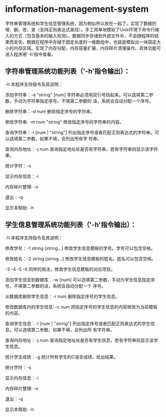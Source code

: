 # information-management-system
字符串管理系统和学生信息管理系统，因为相似所以放在一起了。实现了数据的增、删、改、查（支持正则表达式查找）。手工简单地模拟了Unix环境下命令行输入的方式（包含基本的输入检测）。数据同步存储到外部文件中，不会随程序的结束而丢失。数据在程序中存储于固定长度的一维数组中，也就是模拟出一块固定大小的内存区域。实现了内存分配、内存容量扩展、内存碎片清理操作。具体功能可进入程序用'-h'指令查看。

## 字符串管理系统功能列表（'-h'指令输出）：
-h
本程序支持指令及其说明：

添加字符串：-a "string" [num]
字符串必须用双引号括起来。可以选填第二参数，手动为字符串指定序号。不填第二参数的
话，系统会自动分配一个序号。

删除字符串：-d num
删除指定序号的字符串。

修改字符串: -m num "string"
修改指定序号的字符串的内容。

查询字符串：-l [num | "string"]
列出指定序号或者匹配正则表达式的字符串。可以选填第二参数，如果不填，会列出所有字
符串。

查询内存地址：-j num
查询指定地址处是否有字符串，若有字符串则显示该字符串。

统计字符：-s

显示内存信息：-i

内存碎片整理: -o

退出：-q

显示本帮助: -h

## 学生信息管理系统功能列表（'-h'指令输出）：
-h
本程序支持指令及其说明：

修改学号：-1 string [string...]
修改学生信息模板的学号。学号可以包含空格。

修改姓名：-2 string [string...]
修改学生信息模板的姓名。姓名可以包含空格。

-3 -4 -5 -6 同样的用法，修改学生信息模板的对应项目。

添加学生信息到数据库：-w [num]
可以选填第二参数，手动为学生信息指定序号。不填第二参数的话，系统会自动分配一个
序号。

从数据库删除学生信息：-r num
删除指定序号的学生信息。

修改数据库内的学生信息: -c num
把指定序号的学生信息的内容修改为当前模板的内容。

查询学生信息：-l [num | "string"]
列出指定序号或者匹配正则表达式的学生信息。可以选填第二参数，如果不填，会列出所
有字符串。

查询内存地址：-j num
查询指定地址处是否有学生信息，若有字符串则显示该学生信息。

统计学生成绩：-g
统计所有学生的C语言成绩，给出结果。

统计字符：-s

显示内存信息：-i

内存碎片整理: -o

退出：-q

显示本帮助: -h